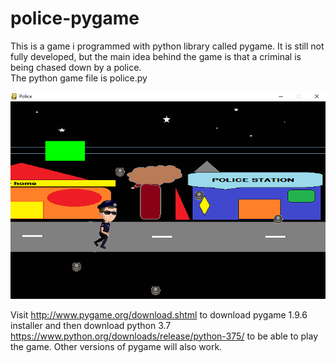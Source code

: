 # police-pygame
This is a game i programmed with python library called pygame. It is still not fully developed, but the main idea behind the game is that a criminal is being chased down by a police.
<br>
The python game file is police.py
<br>

<img src="https://github.com/Nafsun/police-pygame/blob/master/police output.png" alt="Police Image">

Visit http://www.pygame.org/download.shtml to download pygame 1.9.6 installer and then download python 3.7 https://www.python.org/downloads/release/python-375/ to be able to play the game. Other versions of pygame will also work.
